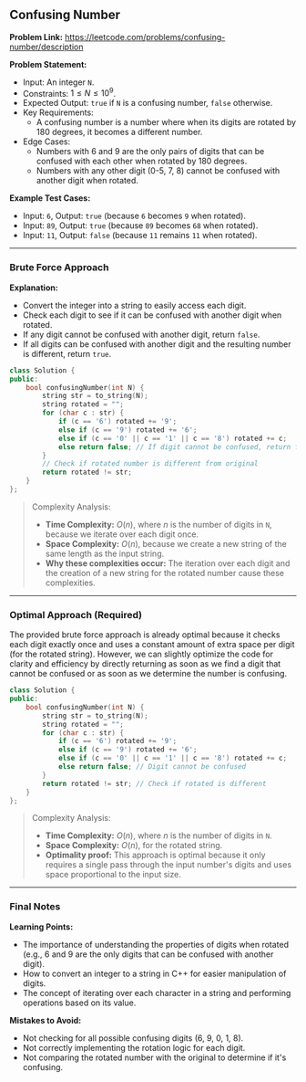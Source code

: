 ## Confusing Number
**Problem Link:** https://leetcode.com/problems/confusing-number/description

**Problem Statement:**
- Input: An integer `N`.
- Constraints: $1 \leq N \leq 10^9$.
- Expected Output: `true` if `N` is a confusing number, `false` otherwise.
- Key Requirements:
  - A confusing number is a number where when its digits are rotated by 180 degrees, it becomes a different number.
- Edge Cases:
  - Numbers with 6 and 9 are the only pairs of digits that can be confused with each other when rotated by 180 degrees.
  - Numbers with any other digit (0-5, 7, 8) cannot be confused with another digit when rotated.

**Example Test Cases:**
- Input: `6`, Output: `true` (because `6` becomes `9` when rotated).
- Input: `89`, Output: `true` (because `89` becomes `68` when rotated).
- Input: `11`, Output: `false` (because `11` remains `11` when rotated).

---

### Brute Force Approach
**Explanation:**
- Convert the integer into a string to easily access each digit.
- Check each digit to see if it can be confused with another digit when rotated.
- If any digit cannot be confused with another digit, return `false`.
- If all digits can be confused with another digit and the resulting number is different, return `true`.

```cpp
class Solution {
public:
    bool confusingNumber(int N) {
        string str = to_string(N);
        string rotated = "";
        for (char c : str) {
            if (c == '6') rotated += '9';
            else if (c == '9') rotated += '6';
            else if (c == '0' || c == '1' || c == '8') rotated += c;
            else return false; // If digit cannot be confused, return false
        }
        // Check if rotated number is different from original
        return rotated != str;
    }
};
```

> Complexity Analysis:
> - **Time Complexity:** $O(n)$, where $n$ is the number of digits in `N`, because we iterate over each digit once.
> - **Space Complexity:** $O(n)$, because we create a new string of the same length as the input string.
> - **Why these complexities occur:** The iteration over each digit and the creation of a new string for the rotated number cause these complexities.

---

### Optimal Approach (Required)
The provided brute force approach is already optimal because it checks each digit exactly once and uses a constant amount of extra space per digit (for the rotated string). However, we can slightly optimize the code for clarity and efficiency by directly returning as soon as we find a digit that cannot be confused or as soon as we determine the number is confusing.

```cpp
class Solution {
public:
    bool confusingNumber(int N) {
        string str = to_string(N);
        string rotated = "";
        for (char c : str) {
            if (c == '6') rotated += '9';
            else if (c == '9') rotated += '6';
            else if (c == '0' || c == '1' || c == '8') rotated += c;
            else return false; // Digit cannot be confused
        }
        return rotated != str; // Check if rotated is different
    }
};
```

> Complexity Analysis:
> - **Time Complexity:** $O(n)$, where $n$ is the number of digits in `N`.
> - **Space Complexity:** $O(n)$, for the rotated string.
> - **Optimality proof:** This approach is optimal because it only requires a single pass through the input number's digits and uses space proportional to the input size.

---

### Final Notes

**Learning Points:**
- The importance of understanding the properties of digits when rotated (e.g., 6 and 9 are the only digits that can be confused with another digit).
- How to convert an integer to a string in C++ for easier manipulation of digits.
- The concept of iterating over each character in a string and performing operations based on its value.

**Mistakes to Avoid:**
- Not checking for all possible confusing digits (6, 9, 0, 1, 8).
- Not correctly implementing the rotation logic for each digit.
- Not comparing the rotated number with the original to determine if it's confusing.